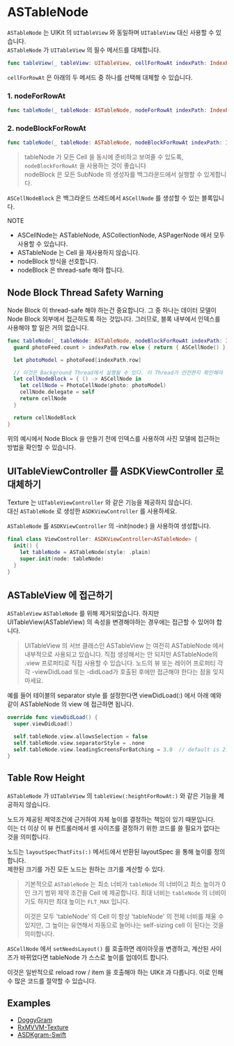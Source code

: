 # ASTableNode

`ASTableNode` 는 UIKit 의 `UITableView` 와 동일하며 `UITableView` 대신 사용할 수 있습니다.  
`ASTableNode` 가 `UITableView` 의 필수 메서드를 대체합니다.

```swift
func tableView(_ tableView: UITableView, cellForRowAt indexPath: IndexPath) -> UITableViewCell
```

`cellForRowAt` 은 아래의 두 메서드 중 하나를 선택해 대체할 수 있습니다.

### 1. nodeForRowAt

```swift
func tableNode(_ tableNode: ASTableNode, nodeForRowAt indexPath: IndexPath) -> ASCellNode
```

### 2. nodeBlockForRowAt

```swift
func tableNode(_ tableNode: ASTableNode, nodeBlockForRowAt indexPath: IndexPath) -> ASCellNodeBlock
```

> tableNode 가 모든 Cell 을 동시에 준비하고 보여줄 수 있도록, `nodeBlockForRowAt` 을 사용하는 것이 좋습니다  
> nodeBlock 은 모든 SubNode 의 생성자를 백그라운드에서 실행할 수 있게합니다.

`ASCellNodeBlock` 은 백그라운드 쓰레드에서 `ASCellNode` 를 생성할 수 있는 블록입니다.

NOTE

* ASCellNode는 ASTableNode, ASCollectionNode, ASPagerNode 에서 모두 사용할 수 있습니다.
* ASTableNode 는 Cell 을 재사용하지 않습니다.
* nodeBlock 방식을 선호합니다.
* nodeBlock 은 thread-safe 해야 합니다.

## Node Block Thread Safety Warning

Node Block 이 thread-safe 해야 하는건 중요합니다. 그 중 하나는 데이터 모델이 Node Block 외부에서 접근하도록 하는 것입니다. 그러므로, 블록 내부에서 인덱스를 사용해야 할 일은 거의 없습니다.

```swift
func tableNode(_ tableNode: ASTableNode, nodeBlockForRowAt indexPath: IndexPath) -> ASCellNodeBlock {
  guard photoFeed.count > indexPath.row else { return { ASCellNode() } }

  let photoModel = photoFeed[indexPath.row]

  // 이것은 Background Thread에서 실행될 수 있다. 이 Thread가 안전한지 확인해야 한다.
  let cellNodeBlock = { () -> ASCellNode in
    let cellNode = PhotoCellNode(photo: photoModel)
    cellNode.delegate = self
    return cellNode
  }

  return cellNodeBlock
}
```

위의 예시에서 Node Block 을 만들기 전에 인덱스를 사용하여 사진 모델에 접근하는 방법을 확인할 수 있습니다.

## UITableViewController 를 ASDKViewController 로 대체하기

Texture 는 `UITableViewController` 와 같은 기능을 제공하지 않습니다.  
대신 `ASTableNode` 로 생성한 `ASDKViewController` 를 사용하세요.

`ASTableNode` 를 `ASDKViewController` 의 -init\(node:\) 을 사용하여 생성합니다.

```swift
final class ViewController: ASDKViewController<ASTableNode> {
  init() {
    let tableNode = ASTableNode(style: .plain)
    super.init(node: tableNode)
  }
}
```

## ASTableView 에 접근하기

`ASTableView` `ASTableNode` 를 위해 제거되었습니다. 하지만 UITableView\(ASTableView\) 의 속성을 변경해야하는 경우에는 접근할 수 있어야 합니다.

> UITableView 의 서브 클래스인 ASTableView 는 여전히 ASTableNode 에서 내부적으로 사용되고 있습니다. 직접 생성해서는 안 되지만 ASTableNode의 .view 프로퍼티로 직접 사용할 수 있습니다. 노드의 뷰 또는 레이어 프로퍼티 각각 -viewDidLoad 또는 -didLoad가 호출된 후에만 접근해야 한다는 점을 잊지 마세요.

예를 들어 테이블의 separator style 를 설정한다면 viewDidLoad\(:\) 에서 아래 예와 같이 ASTableNode 의 view 에 접근하면 됩니다.

```swift
override func viewDidLoad() {
  super.viewDidLoad()

  self.tableNode.view.allowsSelection = false
  self.tableNode.view.separatorStyle = .none
  self.tableNode.view.leadingScreensForBatching = 3.0  // default is 2.0
}
```

## Table Row Height

`ASTableNode` 가 `UITableView` 의 `tableView(:heightForRowAt:)` 와 같은 기능을 제공하지 않습니다.

노드가 제공된 제약조건에 근거하여 자체 높이를 결정하는 책임이 있기 때문입니다.  
이는 더 이상 이 뷰 컨트롤러에서 셀 사이즈를 결정하기 위한 코드를 쓸 필요가 없다는 것을 의미합니다.

노드는 `layoutSpecThatFits(:)` 메서드에서 반환된 layoutSpec 을 통해 높이를 정의합니다.  
제한된 크기를 가진 모든 노드는 원하는 크기를 계산할 수 있다.

> 기본적으로 `ASTableNode` 는 최소 너비가 `tableNode` 의 너비이고 최소 높이가 0인 크기 범위 제약 조건을 Cell 에 제공합니다. 최대 너비는 `tableNode` 의 너비이기도 하지만 최대 높이는 `FLT_MAX` 입니다.
>
> 이것은 모두 'tableNode' 의 Cell 이 항상 'tableNode' 의 전체 너비를 채울 수 있지만, 그 높이는 유연해서 자동으로 늘어나는 self-sizing cell 이 된다는 것을 의미합니다.

`ASCellNode` 에서 `setNeedsLayout()` 를 호출하면 레이아웃을 변경하고, 계산된 사이즈가 바뀌었다면 tableNode 가 스스로 높이를 업데이트 합니다.

이것은 일반적으로 reload row / item 을 호출해야 하는 UIKit 과 다릅니다. 이로 인해 수 많은 코드를 절약할 수 있습니다.

## Examples

* [DoggyGram](https://github.com/GeekTree0101/DoggyGram)
* [RxMVVM-Texture](https://github.com/GeekTree0101/RxMVVM-Texture)
* [ASDKgram-Swift](https://github.com/TextureGroup/Texture/tree/master/examples_extra/ASDKgram-Swift)

